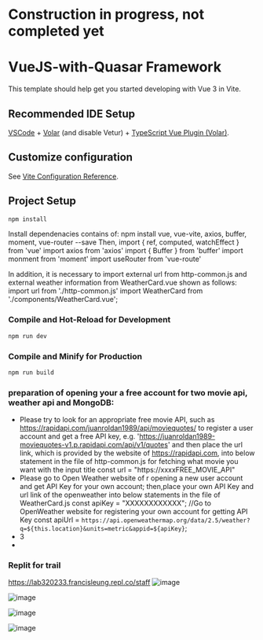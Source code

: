 # Construction in progress, not completed yet
# VueJS-with-Quasar Framework

This template should help get you started developing with Vue 3 in Vite.

## Recommended IDE Setup

[VSCode](https://code.visualstudio.com/) + [Volar](https://marketplace.visualstudio.com/items?itemName=Vue.volar) (and disable Vetur) + [TypeScript Vue Plugin (Volar)](https://marketplace.visualstudio.com/items?itemName=Vue.vscode-typescript-vue-plugin).

## Customize configuration

See [Vite Configuration Reference](https://vitejs.dev/config/).

## Project Setup

```sh
npm install
```
Install dependenacies contains of:
npm install vue, vue-vite, axios, buffer, moment, vue-router --save
Then, import { ref, computed, watchEffect } from 'vue'
import axios from 'axios'
import { Buffer } from 'buffer'
import monment from 'moment'
import useRouter from 'vue-route'

In addition, it is necessary to import external url from http-common.js and external weather information from WeatherCard.vue shown as follows:
import url from './http-common.js'
import WeatherCard from './components/WeatherCard.vue';

### Compile and Hot-Reload for Development

```sh
npm run dev
```


### Compile and Minify for Production

```sh
npm run build
```
### preparation of opening your a free account for two movie api, weather api and MongoDB:
- Please try to look for an appropriate free movie API, such as https://rapidapi.com/juanroldan1989/api/moviequotes/ 
  to register a user account and get a free API key, e.g. 'https://juanroldan1989-moviequotes-v1.p.rapidapi.com/api/v1/quotes' and then 
  place the url link, which is provided by the website of https://rapidapi.com, into below statement in the file of http-common.js for 
  fetching what movie you want with the input title
  const url = "https://xxxxFREE_MOVIE_API"
- Please go to Open Weather website of r opening a new user account and get API Key for your own account; then,place your own API Key 
  and url link of the openweather into below statements in the file of WeatherCard.js
  const apiKey = "XXXXXXXXXXXX"; //Go to OpenWeather website for registering your own account for getting API Key
  const apiUrl = `https://api.openweathermap.org/data/2.5/weather?q=${this.location}&units=metric&appid=${apiKey}`;
- 3
- 
### Replit for trail
https://lab320233.francisleung.repl.co/staff
![image](https://github.com/2023-FL/MERN-Full-Stack-Frontend_Movie_App/assets/57984642/46a542ca-29c5-47a2-ab8c-7be94e9ca69b)

![image](https://github.com/2023-FL/MERN-Full-Stack-Frontend_Movie_App/assets/57984642/9caca64c-1cfd-460a-8a7f-a700f4bd0036)

![image](https://github.com/2023-FL/MERN-Full-Stack-Frontend_Movie_App/assets/57984642/8fcae14b-b197-4603-b713-e5d6ad88b8d5)

![image](https://github.com/2023-FL/MERN-Full-Stack-Frontend_Movie_App/assets/57984642/2058b4a3-8b39-4b75-8dde-85c943afc34c)






